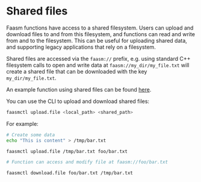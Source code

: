 # Shared files

Faasm functions have access to a shared filesystem. Users can upload and
download files to and from this filesystem, and functions can read and write
from and to the filesystem. This can be useful for uploading shared data, and
supporting legacy applications that rely on a filesystem.

Shared files are accessed via the `faasm://` prefix, e.g. using standard C++
filesystem calls to open and write data at `faasm://my_dir/my_file.txt` will
create a shared file that can be downloaded with the key `my_dir/my_file.txt`.

An example function using shared files can be found
[here](https://github.com/faasm/cpp/blob/main/func/demo/shared_file.cpp).

You can use the CLI to upload and download shared files:

```bash
faasmctl upload.file <local_path> <shared_path>
```

For example:

```bash
# Create some data
echo "This is content" > /tmp/bar.txt

faasmctl upload.file /tmp/bar.txt foo/bar.txt

# Function can access and modify file at faasm://foo/bar.txt

faasmctl download.file foo/bar.txt /tmp/bar.txt
```
